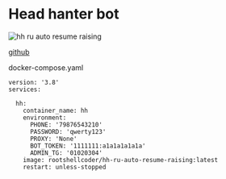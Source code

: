 # Head hanter bot

![hh ru auto resume raising](https://github.com/RootShell-coder/hh-ru-auto-resume-raising/actions/workflows/docker-publish.yaml/badge.svg?branch=docker)

[github](https://github.com/sergo-code/hh-ru-auto-resume-raising)

docker-compose.yaml
```
version: '3.8'
services:

  hh:
    container_name: hh
    environment:
      PHONE: '79876543210'
      PASSWORD: 'qwerty123'
      PROXY: 'None'
      BOT_TOKEN: '1111111:a1a1a1a1a1a'
      ADMIN_TG: '01020304'
    image: rootshellcoder/hh-ru-auto-resume-raising:latest
    restart: unless-stopped
```
